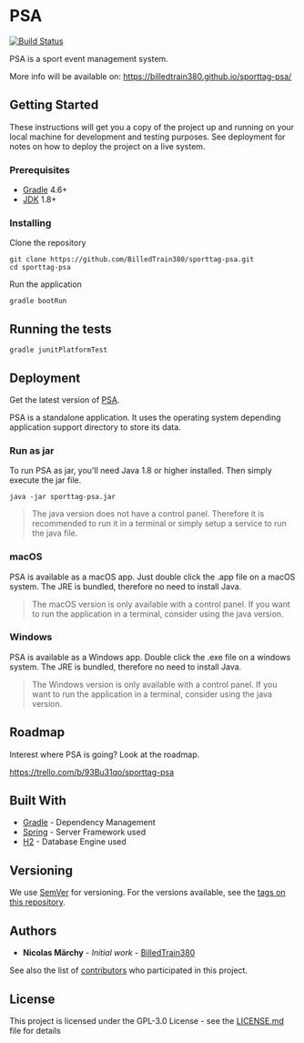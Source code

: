 # PSA

[![Build Status](https://dev.azure.com/billedtrain380/PSA/_apis/build/status/PSA%20Github?branchName=master)](https://dev.azure.com/billedtrain380/PSA/_build/latest?definitionId=3&branchName=master)

PSA is a sport event management system.

More info will be available on: https://billedtrain380.github.io/sporttag-psa/


## Getting Started

These instructions will get you a copy of the project up and running on your local machine for development and testing purposes. See deployment for notes on how to deploy the project on a live system.

### Prerequisites

* [Gradle](https://gradle.org/) 4.6+
* [JDK](http://www.oracle.com/technetwork/java/javase/downloads/jdk8-downloads-2133151.html) 1.8+

### Installing

Clone the repository

```
git clone https://github.com/BilledTrain380/sporttag-psa.git
cd sporttag-psa
```

Run the application

```
gradle bootRun
```

## Running the tests

```
gradle junitPlatformTest
```

## Deployment

Get the latest version of [PSA](https://billedtrain380.github.io/sporttag-psa/pages/downloads).

PSA is a standalone application. It uses the operating system depending application support directory
to store its data.

### Run as jar

To run PSA as jar, you'll need Java 1.8 or higher installed.
Then simply execute the jar file.

```
java -jar sporttag-psa.jar
```

> The java version does not have a control panel. Therefore it is
> recommended to run it in a terminal or simply setup a service to run the java file.

### macOS

PSA is available as a macOS app. Just double click the .app file
on a macOS system. The JRE is bundled, therefore no need to install Java.

> The macOS version is only available with a control panel. If you want to run
> the application in a terminal, consider using the java version.

### Windows

PSA is available as a Windows app. Double click the .exe file on a windows system.
The JRE is bundled, therefore no need to install Java.

> The Windows version is only available with a control panel. If you want to run
> the application in a terminal, consider using the java version.

## Roadmap

Interest where PSA is going? Look at the roadmap.

https://trello.com/b/93Bu31qo/sporttag-psa

## Built With

* [Gradle](https://gradle.org/) - Dependency Management
* [Spring](https://spring.io/) - Server Framework used
* [H2](http://www.h2database.com/html/main.html) - Database Engine used

## Versioning

We use [SemVer](http://semver.org/) for versioning. For the versions available, see the [tags on this repository](https://github.com/BilledTrain380/sporttag-psa/tags). 

## Authors

* **Nicolas Märchy** - *Initial work* - [BilledTrain380](https://github.com/BilledTrain380)

See also the list of [contributors](https://github.com/BilledTrain380/sporttag-psa/graphs/contributors) who participated in this project.

## License

This project is licensed under the GPL-3.0 License - see the [LICENSE.md](LICENSE.md) file for details
